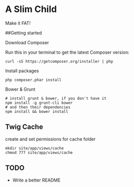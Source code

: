 A Slim Child
============

Make it FAT!


##Getting started

Download Composer

Run this in your terminal to get the latest Composer version:

```curl -sS https://getcomposer.org/installer | php```

Install packages

```php composer.phar install```

Bower & Grunt

```
# install grunt & bower, if you don't have it
npm install -g grunt-cli bower
# and then their dependencies
npm install && bower install
```

## Twig Cache

create and set permissions for cache folder

```
mkdir site/app/views/cache
chmod 777 site/app/views/cache
```

## TODO

 - Write a better README
